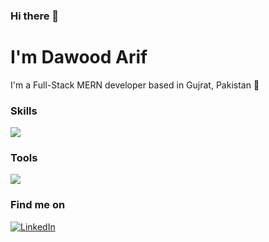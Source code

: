### Hi there 👋

# I'm Dawood Arif

I'm a Full-Stack MERN developer based in Gujrat, Pakistan 📍

### Skills

<div align="start">
 <a href="https://skillicons.dev">
    <img src="https://skillicons.dev/icons?i=html,css,js,ts,react,redux,nextjs,gatsby,nodejs,graphql,express,mongo,apollo,firebase,bootstrap,tailwind,figma"/>
  </a>
</div>

### Tools
<div align='start'>
 <a href="https://skillicons.dev">
    <img src="https://skillicons.dev/icons?i=git,github,vscode,postman"/>
  </a>
</div>

### Find me on
[![LinkedIn](https://skillicons.dev/icons?i=linkedin)](https://www.linkedin.com/in/dawudarif)



<!--
**dawudarif/dawudarif** is a ✨ _special_ ✨ repository because its `README.md` (this file) appears on your GitHub profile.

Here are some ideas to get you started:

- 🔭 I’m currently working on ...
- 🌱 I’m currently learning ...
- 👯 I’m looking to collaborate on ...
- 🤔 I’m looking for help with ...
- 💬 Ask me about ...
- 📫 How to reach me: ...
- 😄 Pronouns: ...
- ⚡ Fun fact: ...
-->
